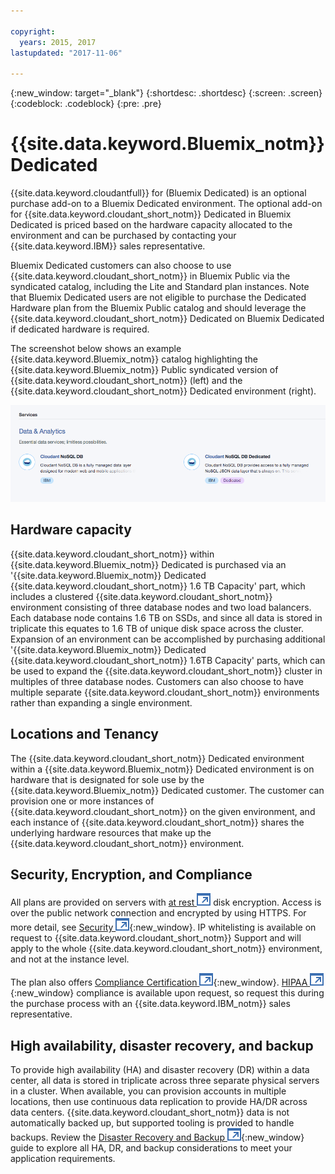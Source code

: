 ```yaml
---

copyright:
  years: 2015, 2017
lastupdated: "2017-11-06"

---
```


{:new_window: target="_blank"}
{:shortdesc: .shortdesc}
{:screen: .screen}
{:codeblock: .codeblock}
{:pre: .pre}

<!-- Acrolinx: 2017-02-23 -->

# {{site.data.keyword.Bluemix_notm}} Dedicated

{{site.data.keyword.cloudantfull}} for (Bluemix Dedicated) is 
an optional purchase add-on to a Bluemix Dedicated environment. The optional add-on for 
{{site.data.keyword.cloudant_short_notm}} Dedicated in Bluemix Dedicated is priced based on the hardware capacity 
allocated to the environment and can be purchased by contacting your {{site.data.keyword.IBM}} sales representative.  

Bluemix Dedicated customers can also choose to use {{site.data.keyword.cloudant_short_notm}} in Bluemix Public 
via the syndicated catalog, including the Lite and Standard plan instances. Note that 
Bluemix Dedicated users are not eligible to purchase the Dedicated Hardware plan from the 
Bluemix Public catalog and should leverage the {{site.data.keyword.cloudant_short_notm}} Dedicated on 
Bluemix Dedicated if dedicated hardware is required.   

The screenshot below shows an example {{site.data.keyword.Bluemix_notm}} catalog highlighting the {{site.data.keyword.Bluemix_notm}} Public 
syndicated version of {{site.data.keyword.cloudant_short_notm}} (left) and the {{site.data.keyword.cloudant_short_notm}} Dedicated environment (right).  

![{{site.data.keyword.cloudant_short_notm}} catalog](../images/bluemix_catalog.png)

## Hardware capacity 

{{site.data.keyword.cloudant_short_notm}} within {{site.data.keyword.Bluemix_notm}} Dedicated is purchased via an '{{site.data.keyword.Bluemix_notm}} Dedicated 
{{site.data.keyword.cloudant_short_notm}} 1.6 TB Capacity' part, which includes a clustered {{site.data.keyword.cloudant_short_notm}} environment 
consisting of three database nodes and two load balancers. Each database node 
contains 1.6 TB on SSDs, and since all data is stored in triplicate this 
equates to 1.6 TB of unique disk space across the cluster. Expansion of an 
environment can be accomplished by purchasing additional '{{site.data.keyword.Bluemix_notm}} Dedicated 
{{site.data.keyword.cloudant_short_notm}} 1.6TB Capacity' parts, which can be used to expand the 
{{site.data.keyword.cloudant_short_notm}} cluster in multiples of three database nodes. Customers can also 
choose to have multiple separate {{site.data.keyword.cloudant_short_notm}} environments rather than 
expanding a single environment.

## Locations and Tenancy 

The {{site.data.keyword.cloudant_short_notm}} Dedicated environment within a {{site.data.keyword.Bluemix_notm}} Dedicated environment is on hardware 
that is designated for sole use by the {{site.data.keyword.Bluemix_notm}} Dedicated customer. The customer can provision 
one or more instances of {{site.data.keyword.cloudant_short_notm}} on the given environment, and each instance of {{site.data.keyword.cloudant_short_notm}} 
shares the underlying hardware resources that make up the {{site.data.keyword.cloudant_short_notm}} environment. 

## Security, Encryption, and Compliance 

All plans are provided on servers with [at rest ![External link icon](../images/launch-glyph.svg "External link icon")](https://en.wikipedia.org/wiki/Data_at_rest) 
disk encryption. Access is over the public network connection and encrypted by 
using HTTPS. For more detail, see [Security ![External link icon](../images/launch-glyph.svg "External link icon")](../offerings/security.html#security){:new_window}. 
IP whitelisting is available on request to {{site.data.keyword.cloudant_short_notm}} Support and will apply to 
the whole {{site.data.keyword.cloudant_short_notm}} environment, and not at the instance level. 

The plan also offers [Compliance Certification ![External link icon](../images/launch-glyph.svg "External link icon")](../offerings/compliance.html#cloudant-security-compliance){:new_window}. 
[HIPAA ![External link icon](../images/launch-glyph.svg "External link icon")](https://en.wikipedia.org/wiki/Health_Insurance_Portability_and_Accountability_Act){:new_window} 
compliance is available upon request, so request this during the purchase process with an {{site.data.keyword.IBM_notm}} sales representative. 

## High availability, disaster recovery, and backup 

To provide high availability (HA) and disaster recovery (DR) within a data center, all data is stored in triplicate 
across three separate physical servers in a cluster. When available, you can provision accounts in multiple locations, 
then use continuous data replication to provide HA/DR across data centers. {{site.data.keyword.cloudant_short_notm}} data is not automatically 
backed up, but supported tooling is provided to handle backups. Review the 
[Disaster Recovery and Backup ![External link icon](../images/launch-glyph.svg "External link icon")](https://console.bluemix.net/docs/services/Cloudant/guides/disaster-recovery-and-backup.html#disaster-recovery-and-backup){:new_window} guide
to explore all HA, DR, and backup considerations to meet your application requirements.
